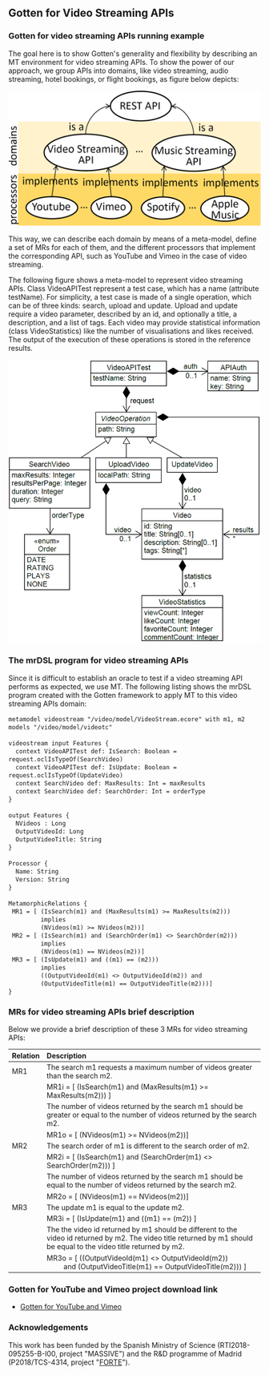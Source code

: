 ## Gotten for Video Streaming APIs

### Gotten for video streaming APIs running example

The goal here is to show Gotten's generality and flexibility by describing an MT environment for video streaming APIs. To show the power of our approach, we group APIs into domains, like video streaming, audio streaming, hotel bookings, or flight bookings, as figure below depicts:

![APIs diagram](https://raw.githubusercontent.com/g0tten/images/main/figures/apis.png)

This way, we can describe each domain by means of a meta-model, define a set of MRs for each of them, and the different processors that implement the corresponding API, such as YouTube and Vimeo in the case of video streaming.

The following figure shows a meta-model to represent video streaming APIs. Class VideoAPITest represent a test case, which has a name (attribute testName). For simplicity, a test case is made of a single operation, which can be of three kinds: search, upload and update. Upload and update require a video parameter, described by an id, and optionally a title, a description, and a list of tags. Each video may provide statistical information (class VideoStatistics) like the number of visualisations and likes received. The output of the execution of these operations is stored in the reference results.

![Video Streaming APIs meta-model](https://raw.githubusercontent.com/g0tten/images/main/model/video_streaming_mm.png)

### The mrDSL program for video streaming APIs

Since it is difficult to establish an oracle to test if a video streaming API performs as expected, we use MT. The following listing shows the mrDSL program created with the Gotten framework to apply MT to this video streaming APIs domain: 

```
metamodel videostream "/video/model/VideoStream.ecore" with m1, m2
models "/video/model/videotc" 

videostream input Features {
  context VideoAPITest def: IsSearch: Boolean = request.oclIsTypeOf(SearchVideo)
  context VideoAPITest def: IsUpdate: Boolean = request.oclIsTypeOf(UpdateVideo)
  context SearchVideo def: MaxResults: Int = maxResults
  context SearchVideo def: SearchOrder: Int = orderType
}

output Features {
  NVideos : Long
  OutputVideoId: Long
  OutputVideoTitle: String
}

Processor {
  Name: String
  Version: String
}
 
MetamorphicRelations {
 MR1 = [ (IsSearch(m1) and (MaxResults(m1) >= MaxResults(m2))) 
         implies 
         (NVideos(m1) >= NVideos(m2))]
 MR2 = [ (IsSearch(m1) and (SearchOrder(m1) <> SearchOrder(m2))) 
         implies 
         (NVideos(m1) == NVideos(m2))]
 MR3 = [ (IsUpdate(m1) and ((m1) == (m2)))
         implies 
         ((OutputVideoId(m1) <> OutputVideoId(m2)) and
         (OutputVideoTitle(m1) == OutputVideoTitle(m2)))]
}
```

### MRs for video streaming APIs brief description

Below we provide a brief description of these 3 MRs for video streaming APIs:

Relation | Description |
--- | :--- | 
MR1 | The search m1 requests a maximum number of videos greater than the search m2. |
&nbsp; | MR1i = [ (IsSearch(m1) and (MaxResults(m1) >= MaxResults(m2))) ] |
&nbsp; | The number of videos returned by the search m1 should be greater or equal to the number of videos returned by the search m2. |
&nbsp; | MR1o = [ (NVideos(m1) >= NVideos(m2))] |
MR2 | The search order of m1 is different to the search order of m2. |
&nbsp; | MR2i = [ (IsSearch(m1) and (SearchOrder(m1) <> SearchOrder(m2)))  ] |
&nbsp; | The number of videos returned by the search m1 should be equal to the number of videos returned by the search m2. |
&nbsp; | MR2o = [ (NVideos(m1) == NVideos(m2))] |
MR3 | The update m1 is equal to the update m2. |
&nbsp; | MR3i = [ (IsUpdate(m1) and ((m1) == (m2)) ] |
&nbsp; | The the video id returned by m1 should be different to the video id returned by m2. The video title returned by m1 should be equal to the video title returned by m2. |
&nbsp; | MR3o = [ ((OutputVideoId(m1) <> OutputVideoId(m2)) <br />&nbsp;&nbsp;&nbsp;&nbsp;&nbsp;&nbsp;&nbsp;&nbsp; and (OutputVideoTitle(m1) == OutputVideoTitle(m2))) ] |

### Gotten for YouTube and Vimeo project download link

- [Gotten for YouTube and Vimeo](https://github.com/g0tten/video/zipball/main)

### Acknowledgements
This work has been funded by the Spanish Ministry of Science (RTI2018-095255-B-I00, project "MASSIVE") and the R&D programme of Madrid (P2018/TCS-4314, project "[FORTE](https://antares.sip.ucm.es/forte-cm/)").
